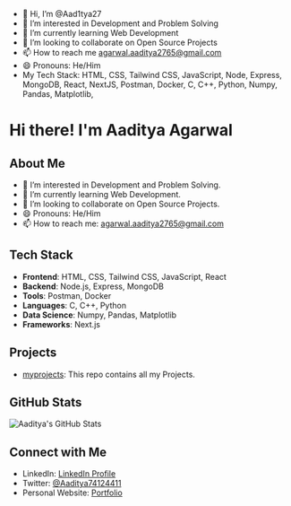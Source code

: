 - 👋 Hi, I’m @Aad1tya27
- 👀 I’m interested in Development and Problem Solving
- 🌱 I’m currently learning Web Development
- 💞️ I’m looking to collaborate on Open Source Projects
- 📫 How to reach me agarwal.aaditya2765@gmail.com
- 😄 Pronouns: He/Him
- My Tech Stack: HTML, CSS, Tailwind CSS, JavaScript, Node, Express, MongoDB, React, NextJS, Postman, Docker, C, C++, Python, Numpy, Pandas, Matplotlib, 

<!---
Aad1tya27/Aad1tya27 is a ✨ special ✨ repository because its `README.md` (this file) appears on your GitHub profile.
You can click the Preview link to take a look at your changes.
--->
# Hi there! I'm Aaditya Agarwal

## About Me
- 👀 I’m interested in Development and Problem Solving.
- 🌱 I’m currently learning Web Development.
- 💞️ I’m looking to collaborate on Open Source Projects.
- 😄 Pronouns: He/Him
- 📫 How to reach me: [agarwal.aaditya2765@gmail.com](mailto:agarwal.aaditya2765@gmail.com)

## Tech Stack
- **Frontend**: HTML, CSS, Tailwind CSS, JavaScript, React
- **Backend**: Node.js, Express, MongoDB
- **Tools**: Postman, Docker
- **Languages**: C, C++, Python
- **Data Science**: Numpy, Pandas, Matplotlib
- **Frameworks**: Next.js

## Projects
- [myprojects](https://github.com/Aad1tya27/myprojects): This repo contains all my Projects.

## GitHub Stats
![Aaditya's GitHub Stats](https://github-readme-stats.vercel.app/api?username=Aad1tya27&show_icons=true&theme=dark)

## Connect with Me
- LinkedIn: [LinkedIn Profile](https://www.linkedin.com/in/aaditya-agarwal-7aa185284/)
- Twitter: [@Aaditya74124411](https://x.com/Aaditya74124411)
- Personal Website: [Portfolio](https://aaditya-portfolio.vercel.app/)

